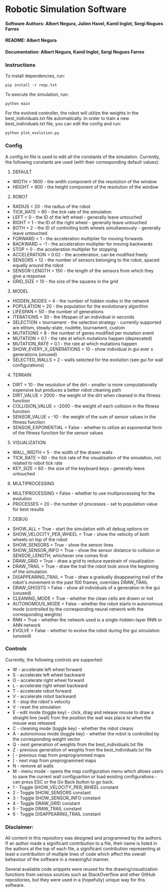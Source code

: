 # Robotic Simulation Software

#### Software Authors: Albert Negura, Julien Havel, Kamil Inglot, Sergi Nogues Farres

#### README: Albert Negura

#### Documentation: Albert Negura, Kamil Inglot, Sergi Nogues Farres

### Instructions

To install dependencies, run: 

    pip install -r reqs.txt
    
To execute the simulation, run: 

    python main 

For the evolved controller, the robot will utilize the weights in the best_individuals.txt file automatically. In order to train a new best_individuals.txt file, you can edit the config and run:
    
    python plot_evolution.py
    
    

### Config

A config.ini file is used to edit all the constants of the simulation. Currently, the following constants are used (with their corresponding default values):

1. DEFAULT
- WIDTH = 1600 - the width component of the resolution of the window
- HEIGHT = 900 - the height component of the resolution of the window
2. ROBOT
- RADIUS = 20 - the radius of the robot
- TICK_RATE = 60 - the tick rate of the simulation
- LEFT = 0 - the ID of the left wheel - generally leave untouched
- RIGHT = 1 - the ID of the right wheel - generally leave untouched
- BOTH = 2 - the ID of controlling both wheels simultaneously - generally leave untouched
- FORWARD = 1 - the acceleration multiplier for moving forwards
- BACKWARD = -1 - the acceleration multiplier for moving backwards
- STOP = 0 - the acceleration multiplier for stopping
- ACCELERATION = 0.02 - the acceleration, can be modified freely
- SENSORS = 12 - the number of sensors belonging to the robot, spaced equally around the robot
- SENSOR-LENGTH = 150 - the length of the sensors from which they give a response
- GRID_SIZE = 10 - the size of the squares in the grid
3. MODEL
- HIDDEN_NODES = 4 - the number of hidden nodes in the network
- POPULATION = 20 - the population for the evolutionary algorithm
- LIFESPAN = 50 - the number of generations
- ITERATIONS = 30 - the lifespan of an individual in seconds
- SELECTION = tournament - the selection strategy - currently supported are elitism, steady-state, roulette, tournament, custom
- MUTATIONS = 8 - the number of genes modified per mutation event
- MUTATION = 0.1 - the rate at which mutations happen (deprecated)
- MUTATION_RATE = 0.1 - the rate at which mutations happen
- SHOW_EVERY_X_GENERATIONS = 10 - show individual in gui ever x generations (unused)
- SELECTED_WALLS = 2 - walls selected for the evolution (see gui for wall configurations)
4. TERRAIN
- DIRT = 10 - the resolution of the dirt - smaller is more computationally expensive but produces a better robot cleaning path
- DIRT_VALUE = 2000 - the weight of the dirt when cleaned in the fitness function
- COLLISION_VALUE = -2000 - the weight of each collision in the fitness function
- SENSOR_VALUE = -10 - the weight of the sum of sensor values in the fitness function
- SENSOR_EXPONENTIAL = False - whether to utilize an exponential form of the fitness function for the sensor values
5. VISUALIZATION
- WALL_WIDTH = 5 - the width of the drawn walls
- TICK_RATE = 60 - the tick rate of the visualization of the simulation, not related to robot tick rate
- KEY_SIZE = 60 - the size of the keyboard keys - generally leave untouched
6. MULTIPROCESSING
- MULTIPROCESSING = False - whether to use multiprocessing for the evolution
- PROCESSES = 20 - the number of processes - set to population value for best results
7. DEBUG
- SHOW_ALL = True - start the simulation with all debug options on 
- SHOW_VELOCITY_PER_WHEEL = True - show the velocity of both wheels on top of the robot
- SHOW_SENSORS = True - show the sensor lines
- SHOW_SENSOR_INFO = True - show the sensor distance to collision or SENSOR_LENGTH, whichever one comes first
- DRAW_GRID = True - draw a grid to reduce eyestrain of visualization
- DRAW_TRAIL = True - draw the trail the robot took since the beginning of the simulation
- DISAPPEARING_TRAIL = True - draw a gradually disappearing trail of the robot's movement in the past 100 frames, overrides DRAW_TRAIL
- DRAW_GHOSTS = False - show all individuals of a generation in the gui (unused)
- CLEANING_MODE = True - whether the clean cells are drawn or not
- AUTONOMOUS_MODE = False - whether the robot starts in autonomous mode (controlled by the corresponding neural network with the corresponding weights)
- RNN = True - whether the network used is a single-hidden-layer RNN or ANN network
- EVOLVE = False - whether to evolve the robot during the gui simulation (unused)

### Controls

Currently, the following controls are supported:

- W - accelerate left wheel forward
- S - accelerate left wheel backward
- O - accelerate right wheel forward
- L - accelerate right wheel backward
- T - accelerate robot forward
- V - accelerate robot backward
- X - stop the robot's velocity
- V - reset the simulation
- E - edit mode (toggle key) - click, drag and release mouse to draw a straight line (wall) from the position the wall was place to when the mouse was released
- C - cleaning mode (toggle key) - whether the robot cleans
- A - autonomous mode (toggle key) - whether the robot is controlled by the corresponding weight vector
- Q - next generation of weights from the best_individuals.txt file
- Z - previous generation of weights from the best_individuals.txt file
- \[ - previous map from preprogrammed maps
- \] - next map from preprogrammed maps
- N - remove all walls
- M - menu mode - opens the map configuration menu which allows users to save the current wall configuartion or load existing configurations - can press ESC or the Go Back button to go back.
- 1 - Toggle SHOW_VELOCITY_PER_WHEEL constant
- 2 - Toggle SHOW_SENSORS constant
- 3 - Toggle SHOW_SENSOR_INFO constant
- 4 - Toggle DRAW_GRID constant
- 5 - Toggle DRAW_TRAIL constant
- 6 - Toggle DISAPPEARING_TRAIL constant
    
### Disclaimer:

All content in this repository was designed and programmed by the authors. If an author made a significant contribution to a file, their name is listed in the authors at the top of each file, a significant contribution representing at least a contribution of multiple lines of code which affect the overall behaviour of the software in a meaningful manner.

Several available code snippets were reused for the drawing/visualization functions from various sources such as StackOverflow and other GitHub repositories, but they were used in a (hopefully) unique way for this software.
